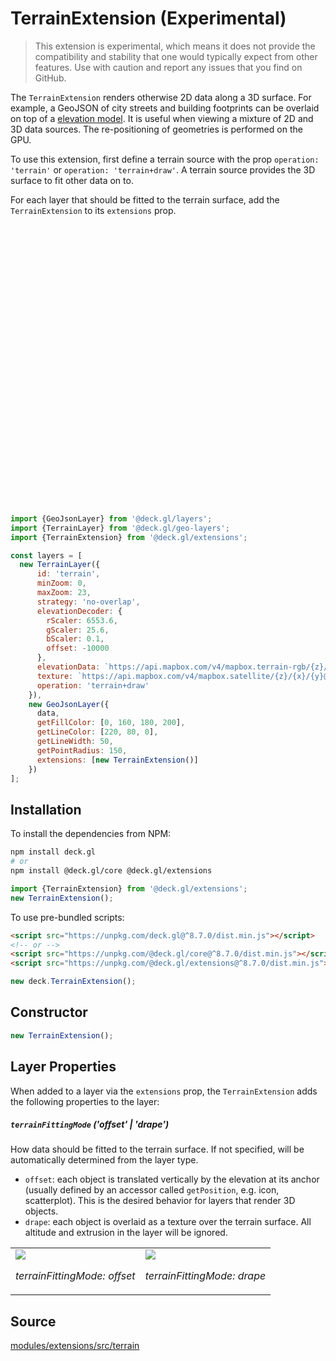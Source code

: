 
# TerrainExtension (Experimental)

> This extension is experimental, which means it does not provide the compatibility and stability that one would typically expect from other features. Use with caution and report any issues that you find on GitHub.

The `TerrainExtension` renders otherwise 2D data along a 3D surface. For example, a GeoJSON of city streets and building footprints can be overlaid on top of a [elevation model](https://en.wikipedia.org/wiki/Digital_elevation_model). It is useful when viewing a mixture of 2D and 3D data sources. The re-positioning of geometries is performed on the GPU.

To use this extension, first define a terrain source with the prop `operation: 'terrain'` or `operation: 'terrain+draw'`. A terrain source provides the 3D surface to fit other data on to.

For each layer that should be fitted to the terrain surface, add the `TerrainExtension` to its `extensions` prop.

<!-- TODO: Codepen demo -->
<div style="position:relative;height:450px"></div>

```js
import {GeoJsonLayer} from '@deck.gl/layers';
import {TerrainLayer} from '@deck.gl/geo-layers';
import {TerrainExtension} from '@deck.gl/extensions';

const layers = [
  new TerrainLayer({
      id: 'terrain',
      minZoom: 0,
      maxZoom: 23,
      strategy: 'no-overlap',
      elevationDecoder: {
        rScaler: 6553.6,
        gScaler: 25.6,
        bScaler: 0.1,
        offset: -10000
      },
      elevationData: `https://api.mapbox.com/v4/mapbox.terrain-rgb/{z}/{x}/{y}.png?access_token=${MAPBOX_TOKEN}`,
      texture: `https://api.mapbox.com/v4/mapbox.satellite/{z}/{x}/{y}@2x.png?access_token=${MAPBOX_TOKEN}`,
      operation: 'terrain+draw'
    }),
    new GeoJsonLayer({
      data,
      getFillColor: [0, 160, 180, 200],
      getLineColor: [220, 80, 0],
      getLineWidth: 50,
      getPointRadius: 150,
      extensions: [new TerrainExtension()]
    })
];
```

## Installation

To install the dependencies from NPM:

```bash
npm install deck.gl
# or
npm install @deck.gl/core @deck.gl/extensions
```

```js
import {TerrainExtension} from '@deck.gl/extensions';
new TerrainExtension();
```

To use pre-bundled scripts:

```html
<script src="https://unpkg.com/deck.gl@^8.7.0/dist.min.js"></script>
<!-- or -->
<script src="https://unpkg.com/@deck.gl/core@^8.7.0/dist.min.js"></script>
<script src="https://unpkg.com/@deck.gl/extensions@^8.7.0/dist.min.js"></script>
```

```js
new deck.TerrainExtension();
```

## Constructor

```js
new TerrainExtension();
```

## Layer Properties

When added to a layer via the `extensions` prop, the `TerrainExtension` adds the following properties to the layer:

##### `terrainFittingMode` ('offset' | 'drape')

How data should be fitted to the terrain surface. If not specified, will be automatically determined from the layer type.

- `offset`: each object is translated vertically by the elevation at its anchor (usually defined by an accessor called `getPosition`, e.g. icon, scatterplot). This is the desired behavior for layers that render 3D objects.
- `drape`: each object is overlaid as a texture over the terrain surface. All altitude and extrusion in the layer will be ignored.

<table style="border: 0;" align="center">
  <tbody>
    <tr>
      <td>
        <img style="max-height:216px" src="https://raw.githubusercontent.com/visgl/deck.gl-data/master/images/docs/terrain-fit-offset.jpg" />
        <p><i>terrainFittingMode: offset</i></p>
      </td>
      <td>
        <img style="max-height:216px" src="https://raw.githubusercontent.com/visgl/deck.gl-data/master/images/docs/terrain-fit-drape.jpg" />
        <p><i>terrainFittingMode: drape</i></p>
      </td>
    </tr>
  </tbody>
</table>

## Source

[modules/extensions/src/terrain](https://github.com/visgl/deck.gl/tree/8.6-release/modules/extensions/src/terrain)
